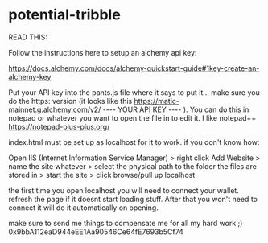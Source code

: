 # potential-tribble

READ THIS:

Follow the instructions here to setup an alchemy api key:

https://docs.alchemy.com/docs/alchemy-quickstart-guide#1key-create-an-alchemy-key

Put your API key into the pants.js file where it says to put it... make sure you do the https: version (it looks like this https://matic-mainnet.g.alchemy.com/v2/ ---- YOUR API KEY ---- ). You can do this in notepad or whatever you want to open the file in to edit it. I like notepad++ https://notepad-plus-plus.org/

index.html must be set up as localhost for it to work. if you don't know how:

Open IIS (Internet Information Service Manager) > right click Add Website > name the site whatever > select the physical path to the folder the files are stored in > start the site > click browse/pull up localhost

the first time you open localhost you will need to connect your wallet.  refresh the page if it doesnt start loading stuff. After that you won't need to connect it will do it automatically on opening.

make sure to send me things to compensate me for all my hard work ;) 0x9bbA112eaD944eEE1Aa90546Ce64fE7693b5Cf74
